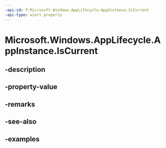 ```yaml
---
-api-id: P:Microsoft.Windows.AppLifecycle.AppInstance.IsCurrent
-api-type: winrt property
---
```


# Microsoft.Windows.AppLifecycle.AppInstance.IsCurrent

<!--
public bool IsCurrent { get; }
-->


## -description

## -property-value

## -remarks

## -see-also

## -examples


